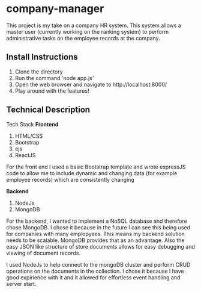 # company-manager

This project is my take on a company HR system. This system allows a master user (currently working on the ranking system) to perform administrative tasks on the 
employee records at the company. 

## Install Instructions

1. Clone the directory
2. Run the command 'node app.js'
3. Open the web browser and navigate to http://localhost:8000/
4. Play around with the features!

## Technical Description

Tech Stack
**Frontend**
1. HTML/CSS
2. Bootstrap
3. ejs
4. ReactJS

For the front end I used a basic Bootstrap template and wrote expressJS code to allow me to include dynamic and changing data (for example employee records) which
are consistently changing

**Backend**
1. NodeJs
2. MongoDB

For the backend, I wanted to implement a NoSQL database and therefore chose MongoDB. I chose it because in the future I can see this being used for companies with
many emplopyees. This means my backend solution needs to be scalable. MongoDB provides that as an advantage. Also the easy JSON like structure of store documents 
allows for easy debugging and viewing of document records.

I used NodeJs to help connect to the mongoDB cluster and perform CRUD operations on the documents in the collection. I chose it because I have good expirience with 
it and it allowed for effortless event handling and server start.
